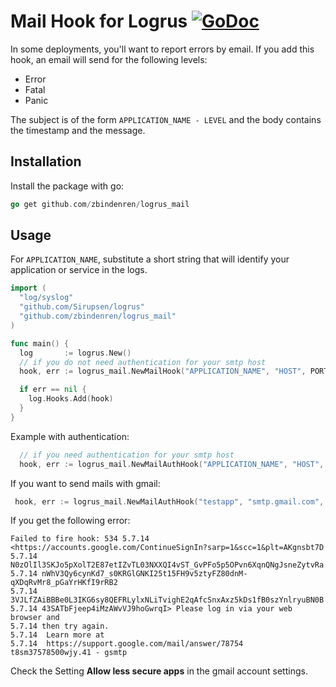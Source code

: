 # Mail Hook for Logrus [![GoDoc](http://godoc.org/github.com/zbinderen/logrus_mail?status.svg)](http://godoc.org/github.com/zbindenren/logrus_mail)

In some deployments, you'll want to report errors by email. If you add this hook, an email will send for the following levels:

* Error
* Fatal
* Panic

The subject is of the form `APPLICATION_NAME - LEVEL` and the body contains the timestamp and the message.

## Installation

Install the package with go:

```go
go get github.com/zbindenren/logrus_mail
```

## Usage

For `APPLICATION_NAME`, substitute a short string that will identify your application or service in the logs.

```go
import (
  "log/syslog"
  "github.com/Sirupsen/logrus"
  "github.com/zbindenren/logrus_mail"
)

func main() {
  log       := logrus.New()
  // if you do not need authentication for your smtp host
  hook, err := logrus_mail.NewMailHook("APPLICATION_NAME", "HOST", PORT, "FROM", "TO")

  if err == nil {
    log.Hooks.Add(hook)
  }
}
```

Example with authentication:
```go
  // if you need authentication for your smtp host
  hook, err := logrus_mail.NewMailAuthHook("APPLICATION_NAME", "HOST", PORT, "FROM", "TO", "USERNAME", "PASSWORD")
```

If you want to send mails with gmail:
```go
 hook, err := logrus_mail.NewMailAuthHook("testapp", "smtp.gmail.com", 587, "user.name@gmail.com", "user.name@gmail.com", "user.name", "password")
```

If you get the following error:
```
Failed to fire hook: 534 5.7.14 <https://accounts.google.com/ContinueSignIn?sarp=1&scc=1&plt=AKgnsbt7D
5.7.14 N0zOlIl3SKJo5pXolT2E87etIZvTL03NXXQI4vST_GvPFo5p5OPvn6XqnQNgJsneZytvRa
5.7.14 nWhV3Qy6cynKd7_s0KRGlGNKI25t15FH9v5ztyFZ80dnM-qXDqRvMr8_pGaYrHKfI9rRB2
5.7.14 3VJLfZAiBBBe0L3IKG6sy8QEFRLylxNLiTvighE2qAfcSnxAxz5kDs1fB0szYnlryuBN0B
5.7.14 43SATbFjeep4iMzAWvVJ9hoGwrqI> Please log in via your web browser and
5.7.14 then try again.
5.7.14  Learn more at
5.7.14  https://support.google.com/mail/answer/78754 t8sm37578500wjy.41 - gsmtp
```

Check the Setting **Allow less secure apps** in the gmail account settings.
